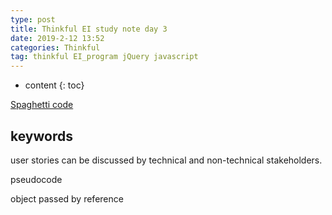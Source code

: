 ```yaml
---
type: post
title: Thinkful EI study note day 3
date: 2019-2-12 13:52
categories: Thinkful
tag: thinkful EI_program jQuery javascript
---
```


* content
{: toc}

[Spaghetti code](https://en.wikipedia.org/wiki/Spaghetti_code)



## keywords

user stories
can be discussed by technical and non-technical stakeholders.


pseudocode

object passed by reference 
